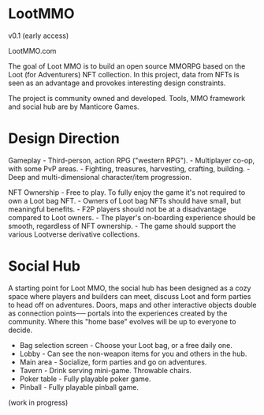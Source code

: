 # LootMMO

v0.1 (early access)

LootMMO.com

The goal of Loot MMO is to build an open source MMORPG based on the
Loot (for Adventurers) NFT collection. In this project, data from NFTs is seen as an advantage and provokes interesting design constraints.

The project is community owned and developed.
Tools, MMO framework and social hub are by Manticore Games.


Design Direction
================

Gameplay
	- Third-person, action RPG ("western RPG").
	- Multiplayer co-op, with some PvP areas.
	- Fighting, treasures, harvesting, crafting, building.
	- Deep and multi-dimensional character/item progression.

NFT Ownership
	- Free to play. To fully enjoy the game it's not required to own a Loot bag NFT.
	- Owners of Loot bag NFTs should have small, but meaningful benefits.
	- F2P players should not be at a disadvantage compared to Loot owners.
	- The player's on-boarding experience should be smooth, regardless of NFT ownership.
	- The game should support the various Lootverse derivative collections.


Social Hub
==========

A starting point for Loot MMO, the social hub has been designed as a cozy space where players and builders can meet, discuss Loot and form parties to head off on adventures. Doors, maps and other interactive objects double as connection points── portals into the experiences created by the community. Where this "home base" evolves will be up to everyone to decide.

- Bag selection screen - Choose your Loot bag, or a free daily one.
- Lobby - Can see the non-weapon items for you and others in the hub.
- Main area - Socialize, form parties and go on adventures.
- Tavern - Drink serving mini-game. Throwable chairs.
- Poker table - Fully playable poker game.
- Pinball - Fully playable pinball game.


(work in progress)
